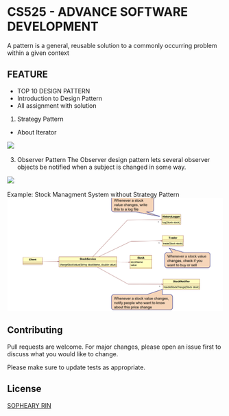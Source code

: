# CS525 - ADVANCE SOFTWARE DEVELOPMENT

A pattern is a general, reusable solution to a commonly occurring problem
within a given context

## FEATURE
- TOP 10 DESIGN PATTERN
- Introduction to Design Pattern
- All assignment with solution

1. Strategy Pattern

+ About Iterator
<img src="https://media.geeksforgeeks.org/wp-content/uploads/20211221155606/javaforward-660x324.png">

3. Observer Pattern
The Observer design pattern lets several observer objects be notified when a subject is changed in some way. 
<img src="https://upload.wikimedia.org/wikipedia/commons/0/01/W3sDesign_Observer_Design_Pattern_UML.jpg">

Example: Stock Managment System without Strategy Pattern
<img src="https://github.com/sophearyrin-dev/CS525-ASD/blob/observer/images/Screenshot%20at%20Feb%2024%2008-49-37.png">

## Contributing

Pull requests are welcome. For major changes, please open an issue first
to discuss what you would like to change.

Please make sure to update tests as appropriate.

## License

[SOPHEARY RIN](https://github.com/sophearyrin-dev)
